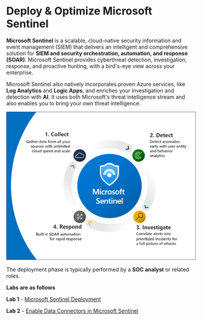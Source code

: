 # Deploy & Optimize Microsoft Sentinel 

**Microsoft Sentinel** is a scalable, cloud-native security information and event management (SIEM) that delivers an intelligent and comprehensive solution for **SIEM and security orchestration, automation, and response (SOAR)**. Microsoft Sentinel provides cyberthreat detection, investigation, response, and proactive hunting, with a bird's-eye view across your enterprise.

Microsoft Sentinel also natively incorporates proven Azure services, like **Log Analytics** and **Logic Apps**, and enriches your investigation and detection with **AI**. It uses both Microsoft's threat intelligence stream and also enables you to bring your own threat intelligence.

![alt text](image.png)

The deployment phase is typically performed by a **SOC analyst** or related roles.

**Labs are as follows**

**Lab 1** - [Microsoft Sentinel Deployment](<https://github.com/technofocus-pte/deploptmzsentinelprv/blob/main/Lab%201/Lab%201%20-%20Microsoft%20Sentinel%20Deployment.md>)

**Lab 2** – [Enable Data Connectors in Microsoft Sentinel](<https://github.com/technofocus-pte/sentineltpirdepth/blob/main/Lab%202/Lab%202%20%E2%80%93%20Enable%20Data%20Connectors%20in%20Microsoft%20Sentinel.md>)
